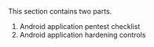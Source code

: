 This section contains two parts.
1. Android application pentest checklist
2. Android application hardening controls
